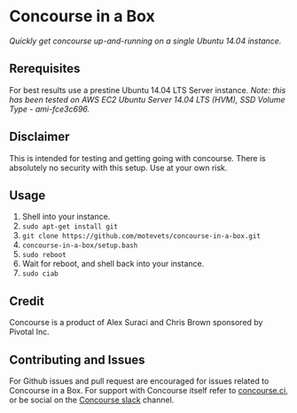 # Concourse in a Box
*Quickly get concourse up-and-running on a single Ubuntu 14.04 instance.*

## Rerequisites
For best results use a prestine Ubuntu 14.04 LTS Server instance.
*Note: this has been tested on AWS EC2 Ubuntu Server 14.04 LTS (HVM), SSD Volume Type - ami-fce3c696.*

## Disclaimer
This is intended for testing and getting going with concourse.
There is absolutely no security with this setup.
Use at your own risk.

## Usage
1. Shell into your instance.
1. `sudo apt-get install git`
1. `git clone https://github.com/motevets/concourse-in-a-box.git`
1. `concourse-in-a-box/setup.bash`
1. `sudo reboot`
1. Wait for reboot, and shell back into your instance.
1. `sudo ciab`

## Credit
Concourse is a product of Alex Suraci and Chris Brown sponsored by Pivotal Inc.

## Contributing and Issues
For Github issues and pull request are encouraged for issues related to Concourse in a Box.
For support with Concourse itself refer to [concourse.ci](http://concourse.ci), or be social on the [Concourse slack] channel.

[concourse.ci]: http://concourse.ci/
[Concourse slack]: http://slack.concourse.ci/
